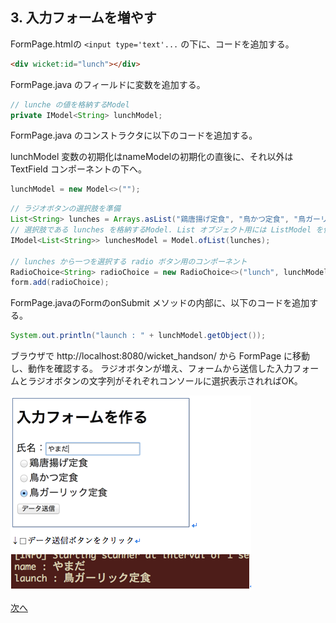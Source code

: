 ## 3. 入力フォームを増やす

FormPage.htmlの `<input type='text'...` の下に、コードを追加する。

```html
<div wicket:id="lunch"></div>
```

FormPage.java のフィールドに変数を追加する。

```java
// lunche の値を格納するModel
private IModel<String> lunchModel;
```

FormPage.java のコンストラクタに以下のコードを追加する。

lunchModel 変数の初期化はnameModelの初期化の直後に、それ以外はTextField コンポーネントの下へ。

```java
lunchModel = new Model<>("");
```

```java
// ラジオボタンの選択肢を準備
List<String> lunches = Arrays.asList("鶏唐揚げ定食", "鳥かつ定食", "鳥ガーリック定食");
// 選択肢である lunches を格納するModel. List オブジェクト用には ListModel を使う
IModel<List<String>> lunchesModel = Model.ofList(lunches);

// lunches から一つを選択する radio ボタン用のコンポーネント
RadioChoice<String> radioChoice = new RadioChoice<>("lunch", lunchModel, lunchesModel);
form.add(radioChoice);
```

FormPage.javaのFormのonSubmit メソッドの内部に、以下のコードを追加する。

```java
System.out.println("launch : " + lunchModel.getObject());
```

ブラウザで http://localhost:8080/wicket_handson/ から FormPage に移動し、動作を確認する。
ラジオボタンが増え、フォームから送信した入力フォームとラジオボタンの文字列がそれぞれコンソールに選択表示されればOK。


![fig03](./fig03.png)

[次へ](./HandsOn04.md)